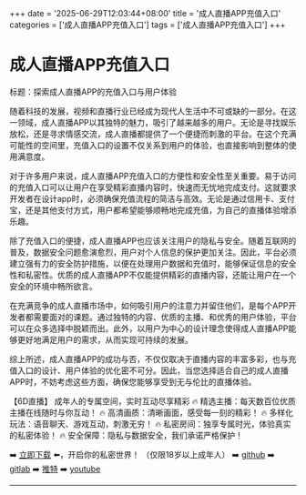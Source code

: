 +++
date = '2025-06-29T12:03:44+08:00'
title = '成人直播APP充值入口'
categories = ['成人直播APP充值入口']
tags = ['成人直播APP充值入口']
+++

# 成人直播APP充值入口

标题：探索成人直播APP的充值入口与用户体验

随着科技的发展，视频和直播行业已经成为现代人生活中不可或缺的一部分。在这一领域，成人直播APP以其独特的魅力，吸引了越来越多的用户。无论是寻找娱乐放松，还是寻求情感交流，成人直播都提供了一个便捷而刺激的平台。在这个充满可能性的空间里，充值入口的设置不仅关系到用户的体验，也直接影响到整体的使用满意度。

对于许多用户来说，成人直播APP充值入口的方便性和安全性至关重要。易于访问的充值入口可以让用户在享受精彩直播内容时，快速而无忧地完成支付。这就要求开发者在设计app时，必须确保充值流程的简洁与高效。无论是通过信用卡、支付宝，还是其他支付方式，用户都希望能够顺畅地完成充值，为自己的直播体验增添乐趣。

除了充值入口的便捷，成人直播APP也应该关注用户的隐私与安全。随着互联网的普及，数据安全问题愈演愈烈，用户对个人信息的保护更加关注。因此，平台必须建立强有力的安全防护措施，以便在处理用户数据和充值时，能够保证信息的安全性和私密性。优质的成人直播APP不仅能提供精彩的直播内容，还能让用户在一个安全的环境中畅所欲言。

在充满竞争的成人直播市场中，如何吸引用户的注意力并留住他们，是每个APP开发者都需要面对的课题。通过独特的内容、优质的主播、和优秀的用户体验，平台可以在众多选择中脱颖而出。此外，以用户为中心的设计理念使得成人直播APP能够更好地满足用户的需求，从而实现可持续的发展。

综上所述，成人直播APP的成功与否，不仅仅取决于直播内容的丰富多彩，也与充值入口的设计、用户体验的优化密不可分。因此，当您选择适合自己的成人直播APP时，不妨考虑这些方面，确保您能够享受到无与伦比的直播体验。

【6D直播】
成年人的专属空间，实时互动尽享精彩
🔥 精选主播：每天数百位优质主播在线随时与你互动！
🔥 高清画质：清晰画面，感受每一刻的精彩！
🔥 多样化玩法：语音聊天、游戏互动，刺激无穷！
🔥 私密房间：独享专属时光，体验真实的私密体验！
🔥 安全保障：隐私与数据安全，我们承诺严格保护！

➡️ [立即下载](https://down123.s3.ap-east-1.amazonaws.com/down/down.html?channelCode=blog) ⬅️，开启你的私密世界！
（仅限18岁以上成年人）
➡️ [github](https://aldult-live.github.io/)
➡️ [gitlab](https://seo-09598d.gitlab.io/)
➡️ [推特](https://x.com/wegame33)
➡️ [youtube](https://www.youtube.com/@6Dlive)

---
